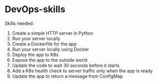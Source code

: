 # DevOps-skills

Skills needed:
1. Create a simple HTTP server in Python
2. Run your server locally
3. Create a Dockerfile for the app
4. Run your server locally using Docker
5. Deploy the app to K8s
6. Expose the app to the outside world
7. Update the code to wait 30 seconds before it starts 
8. Add a K8s health check to server traffic only when the app is ready
9. Update the app to return a message from ConfigMap